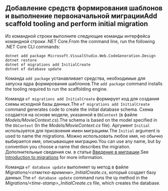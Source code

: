 <a name="cli"></a>
## <a name="add-scaffold-tooling-and-perform-initial-migration"></a><span data-ttu-id="34abb-101">Добавление средств формирования шаблонов и выполнение первоначальной миграции</span><span class="sxs-lookup"><span data-stu-id="34abb-101">Add scaffold tooling and perform initial migration</span></span>

<span data-ttu-id="34abb-102">Из командной строки выполните следующие команды интерфейса командной строки .NET Core.</span><span class="sxs-lookup"><span data-stu-id="34abb-102">From the command line, run the following .NET Core CLI commands:</span></span>

```console
dotnet add package Microsoft.VisualStudio.Web.CodeGeneration.Design
dotnet restore
dotnet ef migrations add InitialCreate
dotnet ef database update
```

<span data-ttu-id="34abb-103">Команда `add package` устанавливает средства, необходимые для запуска ядра формирования шаблонов.</span><span class="sxs-lookup"><span data-stu-id="34abb-103">The `add package` command installs the tooling required to run the scaffolding engine.</span></span>

<span data-ttu-id="34abb-104">Команда `ef migrations add InitialCreate` формирует код для создания схемы исходной базы данных.</span><span class="sxs-lookup"><span data-stu-id="34abb-104">The `ef migrations add InitialCreate` command generates code to create the initial database schema.</span></span> <span data-ttu-id="34abb-105">Схема создается на основе модели, указанной в `DbContext` (в файле *Models/MovieContext.cs*).</span><span class="sxs-lookup"><span data-stu-id="34abb-105">The schema is based on the model specified in the `DbContext` (In the *Models/MovieContext.cs* file).</span></span> <span data-ttu-id="34abb-106">Аргумент `Initial` используется для присвоения имен миграциям.</span><span class="sxs-lookup"><span data-stu-id="34abb-106">The `Initial` argument is used to name the migrations.</span></span> <span data-ttu-id="34abb-107">Можно использовать любое имя, но обычно выбирается имя, описывающее миграцию.</span><span class="sxs-lookup"><span data-stu-id="34abb-107">You can use any name, but by convention you choose a name that describes the migration.</span></span> <span data-ttu-id="34abb-108">Дополнительные сведения см. в статье [Введение в миграции](xref:data/ef-mvc/migrations#introduction-to-migrations).</span><span class="sxs-lookup"><span data-stu-id="34abb-108">See [Introduction to migrations](xref:data/ef-mvc/migrations#introduction-to-migrations) for more information.</span></span>

<span data-ttu-id="34abb-109">Команда `ef database update` выполняет `Up` метод в файле *Migrations/\<отметка-времени>_InitialCreate.cs*, который создает базу данных.</span><span class="sxs-lookup"><span data-stu-id="34abb-109">The `ef database update` command runs the `Up` method in the *Migrations/\<time-stamp>_InitialCreate.cs* file, which creates the database.</span></span>